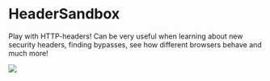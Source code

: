 # HeaderSandbox
Play with HTTP-headers! Can be very useful when learning about new security headers, finding bypasses, see how different browsers behave and much more! 



![](https://i.imgur.com/r9cw6HW.png)
